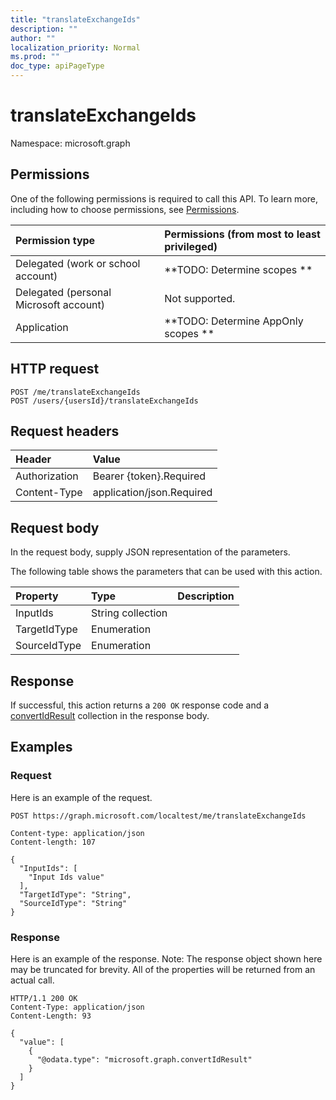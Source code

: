 ```yaml
---
title: "translateExchangeIds"
description: ""
author: ""
localization_priority: Normal
ms.prod: ""
doc_type: apiPageType
---
```


# translateExchangeIds

Namespace: microsoft.graph



## Permissions
One of the following permissions is required to call this API. To learn more, including how to choose permissions, see [Permissions](/concepts/permissions-reference.md).

|Permission type|Permissions (from most to least privileged)|
|:---|:---|
|Delegated (work or school account)|**TODO: Determine scopes **|
|Delegated (personal Microsoft account)|Not supported.|
|Application|**TODO: Determine AppOnly scopes **|

## HTTP request
<!-- {
  "blockType": "ignored"
}
-->
``` http
POST /me/translateExchangeIds
POST /users/{usersId}/translateExchangeIds
```

## Request headers
|Header|Value|
|:---|:---|
|Authorization|Bearer {token}.Required|
|Content-Type|application/json.Required|

## Request body
In the request body, supply JSON representation of the parameters.

The following table shows the parameters that can be used with this action.

|Property|Type|Description|
|:---|:---|:---|
|InputIds|String collection||
|TargetIdType|Enumeration||
|SourceIdType|Enumeration||



## Response
If successful, this action returns a `200 OK` response code and a [convertIdResult](../resources/convertidresult.md) collection in the response body.

## Examples

### Request
Here is an example of the request.
<!-- {
  "blockType": "request",
  "name": "user_translateexchangeids"
}
-->
``` http
POST https://graph.microsoft.com/localtest/me/translateExchangeIds

Content-type: application/json
Content-length: 107

{
  "InputIds": [
    "Input Ids value"
  ],
  "TargetIdType": "String",
  "SourceIdType": "String"
}
```

### Response
Here is an example of the response. Note: The response object shown here may be truncated for brevity. All of the properties will be returned from an actual call.
<!-- {
  "blockType": "response",
  "truncated": true,
  "@odata.type": "collection(microsoft.graph.convertidresult)"
}
-->
``` http
HTTP/1.1 200 OK
Content-Type: application/json
Content-Length: 93

{
  "value": [
    {
      "@odata.type": "microsoft.graph.convertIdResult"
    }
  ]
}
```

